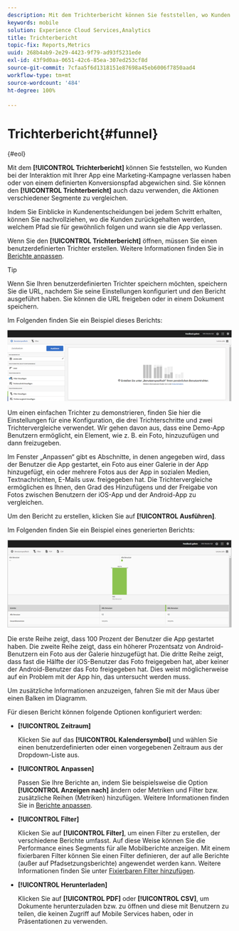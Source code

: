 ```yaml
---
description: Mit dem Trichterbericht können Sie feststellen, wo Kunden bei der Interaktion mit Ihrer App eine Marketing-Kampagne verlassen haben oder von einem definierten Konversionspfad abgewichen sind. Sie können den Trichterbericht auch dazu verwenden, die Aktionen verschiedener Segmente zu vergleichen.
keywords: mobile
solution: Experience Cloud Services,Analytics
title: Trichterbericht
topic-fix: Reports,Metrics
uuid: 268b4ab9-2e29-4423-9f79-ad93f5231ede
exl-id: 43f9d0aa-0651-42c6-85ea-307ed253cf8d
source-git-commit: 7cfaa5f6d1318151e87698a45eb6006f7850aad4
workflow-type: tm+mt
source-wordcount: '484'
ht-degree: 100%

---
```


# Trichterbericht{#funnel}

{#eol}

Mit dem **[!UICONTROL Trichterbericht]** können Sie feststellen, wo Kunden bei der Interaktion mit Ihrer App eine Marketing-Kampagne verlassen haben oder von einem definierten Konversionspfad abgewichen sind. Sie können den **[!UICONTROL Trichterbericht]** auch dazu verwenden, die Aktionen verschiedener Segmente zu vergleichen.

Indem Sie Einblicke in Kundenentscheidungen bei jedem Schritt erhalten, können Sie nachvollziehen, wo die Kunden zurückgehalten werden, welchem Pfad sie für gewöhnlich folgen und wann sie die App verlassen.

Wenn Sie den **[!UICONTROL Trichterbericht]** öffnen, müssen Sie einen benutzerdefinierten Trichter erstellen. Weitere Informationen finden Sie in [Berichte anpassen](/help/using/usage/reports-customize/reports-customize.md).

>[!TIP]
>
>Wenn Sie Ihren benutzerdefinierten Trichter speichern möchten, speichern Sie die URL, nachdem Sie seine Einstellungen konfiguriert und den Bericht ausgeführt haben. Sie können die URL freigeben oder in einem Dokument speichern.

Im Folgenden finden Sie ein Beispiel dieses Berichts:

![](assets/funnel_create.png)

Um einen einfachen Trichter zu demonstrieren, finden Sie hier die Einstellungen für eine Konfiguration, die drei Trichterschritte und zwei Trichtervergleiche verwendet. Wir gehen davon aus, dass eine Demo-App Benutzern ermöglicht, ein Element, wie z. B. ein Foto, hinzuzufügen und dann freizugeben.

Im Fenster „Anpassen“ gibt es Abschnitte, in denen angegeben wird, dass der Benutzer die App gestartet, ein Foto aus einer Galerie in der App hinzugefügt, ein oder mehrere Fotos aus der App in sozialen Medien, Textnachrichten, E-Mails usw. freigegeben hat. Die Trichtervergleiche ermöglichen es Ihnen, den Grad des Hinzufügens und der Freigabe von Fotos zwischen Benutzern der iOS-App und der Android-App zu vergleichen.

Um den Bericht zu erstellen, klicken Sie auf **[!UICONTROL Ausführen]**.

Im Folgenden finden Sie ein Beispiel eines generierten Berichts:

![](assets/funnel.png)

Die erste Reihe zeigt, dass 100 Prozent der Benutzer die App gestartet haben. Die zweite Reihe zeigt, dass ein höherer Prozentsatz von Android-Benutzern ein Foto aus der Galerie hinzugefügt hat. Die dritte Reihe zeigt, dass fast die Hälfte der iOS-Benutzer das Foto freigegeben hat, aber keiner der Android-Benutzer das Foto freigegeben hat. Dies weist möglicherweise auf ein Problem mit der App hin, das untersucht werden muss.

Um zusätzliche Informationen anzuzeigen, fahren Sie mit der Maus über einen Balken im Diagramm.

Für diesen Bericht können folgende Optionen konfiguriert werden:

* **[!UICONTROL Zeitraum]**

   Klicken Sie auf das **[!UICONTROL Kalendersymbol]** und wählen Sie einen benutzerdefinierten oder einen vorgegebenen Zeitraum aus der Dropdown-Liste aus.
* **[!UICONTROL Anpassen]**

   Passen Sie Ihre Berichte an, indem Sie beispielsweise die Option **[!UICONTROL Anzeigen nach]** ändern oder Metriken und Filter bzw. zusätzliche Reihen (Metriken) hinzufügen. Weitere Informationen finden Sie in [Berichte anpassen](/help/using/usage/reports-customize/reports-customize.md).
* **[!UICONTROL Filter]**

   Klicken Sie auf **[!UICONTROL Filter]**, um einen Filter zu erstellen, der verschiedene Berichte umfasst. Auf diese Weise können Sie die Performance eines Segments für alle Mobilberichte anzeigen. Mit einem fixierbaren Filter können Sie einen Filter definieren, der auf alle Berichte (außer auf Pfadsetzungsberichte) angewendet werden kann. Weitere Informationen finden Sie unter [Fixierbaren Filter hinzufügen](/help/using/usage/reports-customize/t-sticky-filter.md).
* **[!UICONTROL Herunterladen]**

   Klicken Sie auf **[!UICONTROL PDF]** oder **[!UICONTROL CSV]**, um Dokumente herunterzuladen bzw. zu öffnen und diese mit Benutzern zu teilen, die keinen Zugriff auf Mobile Services haben, oder in Präsentationen zu verwenden.
